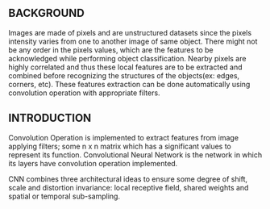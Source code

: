 ## BACKGROUND
Images are made of pixels and are  unstructured datasets since the pixels intensity varies from one to another image of same object. There might not be any order in the pixels values, which are the features to be acknowledged while performing object classification. Nearby pixels are highly correlated and thus these local features are to be extracted and combined before recognizing the structures of the objects(ex: edges, corners, etc). These features extraction can be done automatically using convolution operation with appropriate filters.

## INTRODUCTION
Convolution Operation is implemented to extract features from image applying filters; some n x n matrix which has a significant values to represent its function. Convolutional Neural Network is the network in which its layers have convolution operation implemented.

CNN combines three architectural ideas to ensure some degree of shift, scale and distortion invariance: local receptive field, shared weights and spatial or temporal sub-sampling.
